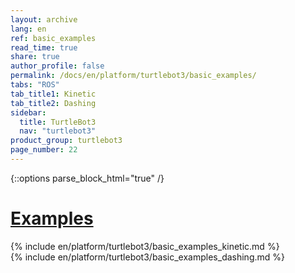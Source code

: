 ```yaml
---
layout: archive
lang: en
ref: basic_examples
read_time: true
share: true
author_profile: false
permalink: /docs/en/platform/turtlebot3/basic_examples/
tabs: "ROS"
tab_title1: Kinetic
tab_title2: Dashing
sidebar:
  title: TurtleBot3
  nav: "turtlebot3"
product_group: turtlebot3
page_number: 22
---
```


<div style="counter-reset: h1 9"></div>

{::options parse_block_html="true" /}

# [Examples](#examples)

<section id="{{ page.tab_title1 }}" class="tab_contents">
{% include en/platform/turtlebot3/basic_examples_kinetic.md %}
</section>

<section id="{{ page.tab_title2 }}" class="tab_contents">
{% include en/platform/turtlebot3/basic_examples_dashing.md %}
</section>
